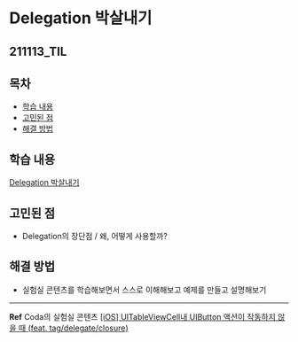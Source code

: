 # Delegation 박살내기

## 211113_TIL

## 목차 
- [학습 내용](#학습-내용) 
- [고민된 점 ](#고민된-점)
- [해결 방법](#해결-방법)


## 학습 내용

[Delegation 박살내기](https://leechamin.tistory.com/550)


## 고민된 점 
- Delegation의 장단점 / 왜, 어떻게 사용할까?

## 해결 방법 
- 실험실 콘텐츠를 학습해보면서 스스로 이해해보고 예제를 만들고 설명해보기

---

**Ref**
Coda의 실험실 콘텐츠
[[iOS] UITableViewCell내 UIButton 액션이 작동하지 않을 때 (feat. tag/delegate/closure)](https://leechamin.tistory.com/500?category=941561)



